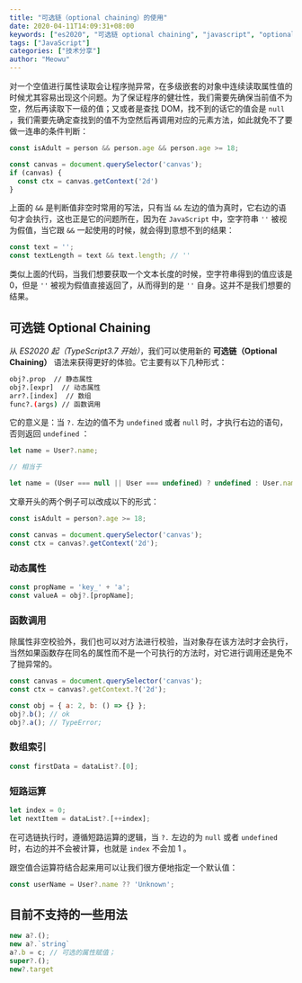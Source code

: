 ```yaml
---
title: "可选链（optional chaining）的使用"
date: 2020-04-11T14:09:31+08:00
keywords: ["es2020", "可选链 optional chaining", "javascript", "optional-chaining", "nullish-coalescing", "ES Next", "TypeScript 3.7"]
tags: ["JavaScript"]
categories: ["技术分享"]
author: "Meowu"
---
```



对一个空值进行属性读取会让程序抛异常，在多级嵌套的对象中连续读取属性值的时候尤其容易出现这个问题。为了保证程序的健壮性，我们需要先确保当前值不为空，然后再读取下一级的值；又或者是查找 DOM，找不到的话它的值会是 `null` ，我们需要先确定查找到的值不为空然后再调用对应的元素方法，如此就免不了要做一连串的条件判断：

```JavaScript
const isAdult = person && person.age && person.age >= 18;

const canvas = document.querySelector('canvas');
if (canvas) {
  const ctx = canvas.getContext('2d')
}
```

上面的 `&&` 是判断值非空时常用的写法，只有当 `&&` 左边的值为真时，它右边的语句才会执行，这也正是它的问题所在，因为在 `JavaScript` 中，空字符串 ` '' ` 被视为假值，当它跟 `&&` 一起使用的时候，就会得到意想不到的结果：

```javascript
const text = '';
const textLength = text && text.length; // ''
```

类似上面的代码，当我们想要获取一个文本长度的时候，空字符串得到的值应该是 0，但是 `''` 被视为假值直接返回了，从而得到的是 `''` 自身。这并不是我们想要的结果。

## 可选链 Optional Chaining

从  _ES2020 起（TypeScript3.7 开始）_，我们可以使用新的 **可选链（Optional Chaining）** 语法来获得更好的体验。它主要有以下几种形式：

```bash
obj?.prop  // 静态属性
obj?.[expr]  // 动态属性
arr?.[index]  // 数组
func?.(args) // 函数调用
``` 

它的意义是：当 `?.` 左边的值不为 `undefined` 或者 `null` 时，才执行右边的语句，否则返回 `undefined` ：

```JavaScript
let name = User?.name;

// 相当于

let name = (User === null || User === undefined) ? undefined : User.name;
```

文章开头的两个例子可以改成以下的形式：

```JavaScript
const isAdult = person?.age >= 18;

const canvas = document.querySelector('canvas');
const ctx = canvas?.getContext('2d');
```

### 动态属性

```javascript
const propName = 'key_' + 'a';
const valueA = obj?.[propName];
```

### 函数调用

除属性非空校验外，我们也可以对方法进行校验，当对象存在该方法时才会执行，当然如果函数存在同名的属性而不是一个可执行的方法时，对它进行调用还是免不了抛异常的。

```JavaScript
const canvas = document.querySelector('canvas');
const ctx = canvas?.getContext.?('2d');

const obj = { a: 2, b: () => {} };
obj?.b(); // ok
obj?.a(); // TypeError;
```

### 数组索引

```JavaScript
const firstData = dataList?.[0];
```

### 短路运算

```JavaScript
let index = 0;
let nextItem = dataList?.[++index];
```

在可选链执行时，遵循短路运算的逻辑，当 `?.` 左边的为 	`null` 或者 `undefined` 时，右边的并不会被计算，也就是 `index` 不会加 1 。

跟空值合运算符结合起来用可以让我们很方便地指定一个默认值：

```javascript
const userName = User?.name ?? 'Unknown';
```

## 目前不支持的一些用法

```JavaScript
new a?.();
new a?.`string`
a?.b = c; // 可选的属性赋值；
super?.();
new?.target
```




